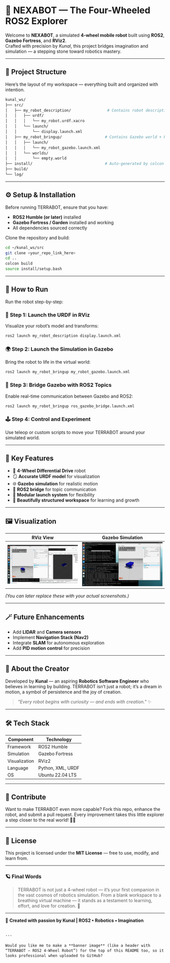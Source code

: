 # 🤖 NEXABOT — The Four-Wheeled ROS2 Explorer

Welcome to **NEXABOT**, a simulated **4-wheel mobile robot** built using **ROS2**, **Gazebo Fortress**, and **RViz2**.  
Crafted with precision by *Kunal*, this project bridges imagination and simulation — a stepping stone toward robotics mastery.

---

## 🧩 Project Structure

Here’s the layout of my workspace — everything built and organized with intention.

```bash
kunal_ws/
├── src/
│   ├── my_robot_description/                # Contains robot description (URDF + RViz launch)
│   │   ├── urdf/
│   │   │   └── my_robot.urdf.xacro
│   │   └── launch/
│   │       └── display.launch.xml
│   ├── my_robot_bringup/                   # Contains Gazebo world + ROS-Gazebo bridge
│   │   ├── launch/
│   │   │   └── my_robot_gazebo.launch.xml
│   │   └── worlds/
│   │       └── empty.world
├── install/                                # Auto-generated by colcon build
├── build/
└── log/


````

---

## ⚙️ Setup & Installation

Before running TERRABOT, ensure that you have:
- **ROS2 Humble (or later)** installed  
- **Gazebo Fortress / Garden** installed and working  
- All dependencies sourced correctly  

Clone the repository and build:

```bash
cd ~/kunal_ws/src
git clone <your_repo_link_here>
cd ..
colcon build
source install/setup.bash
````

---

## 🚀 How to Run

Run the robot step-by-step:

### 🧩 Step 1: Launch the URDF in RViz

Visualize your robot’s model and transforms:

```bash
ros2 launch my_robot_description display.launch.xml
```

### 🌍 Step 2: Launch the Simulation in Gazebo

Bring the robot to life in the virtual world:

```bash
ros2 launch my_robot_bringup my_robot_gazebo.launch.xml
```

### 🔗 Step 3: Bridge Gazebo with ROS2 Topics

Enable real-time communication between Gazebo and ROS2:

```bash
ros2 launch my_robot_bringup ros_gazebo_bridge.launch.xml
```

### 🕹️ Step 4: Control and Experiment

Use teleop or custom scripts to move your TERRABOT around your simulated world.

---

## 🧠 Key Features

* 🦾 **4-Wheel Differential Drive** robot
* 🪞 **Accurate URDF model** for visualization
* 🌐 **Gazebo simulation** for realistic motion
* 🔁 **ROS2 bridge** for topic communication
* 🧩 **Modular launch system** for flexibility
* 🎨 **Beautifully structured workspace** for learning and growth

---

## 🖼️ Visualization

| RViz View                                | Gazebo Simulation                            |
| ---------------------------------------- | -------------------------------------------- |
| ![RViz Screenshot](Photos/RVIZ.png) | ![Gazebo Screenshot](Photos/GAZEBO.png) |

*(You can later replace these with your actual screenshots.)*

---

## 🪄 Future Enhancements

* Add **LIDAR** and **Camera sensors**
* Implement **Navigation Stack (Nav2)**
* Integrate **SLAM** for autonomous exploration
* Add **PID motion control** for precision

---

## 💬 About the Creator

Developed by **Kunal** — an aspiring **Robotics Software Engineer** who believes in learning by building.
TERRABOT isn’t just a robot; it’s a dream in motion, a symbol of persistence and the joy of creation.

> *"Every robot begins with curiosity — and ends with creation."* ✨

---

## 🛠️ Tech Stack

| Component     | Technology        |
| ------------- | ----------------- |
| Framework     | ROS2 Humble       |
| Simulation    | Gazebo Fortress   |
| Visualization | RViz2             |
| Language      | Python, XML, URDF |
| OS            | Ubuntu 22.04 LTS  |

---

## 🌟 Contribute

Want to make TERRABOT even more capable?
Fork this repo, enhance the robot, and submit a pull request.
Every improvement takes this little explorer a step closer to the real world! 🚗💨

---

## 🧾 License

This project is licensed under the **MIT License** — free to use, modify, and learn from.

---

### 🪐 Final Words

> TERRABOT is not just a 4-wheel robot — it’s your first companion in the vast cosmos of robotics simulation.
> From a blank workspace to a breathing virtual machine — it stands as a testament to learning, effort, and love for creation. 💖

---

🌟 **Created with passion by Kunal | ROS2 • Robotics • Imagination**

```

---

Would you like me to make a **banner image** (like a header with “TERRABOT – ROS2 4-Wheel Robot”) for the top of this README too, so it looks professional when uploaded to GitHub?
```
